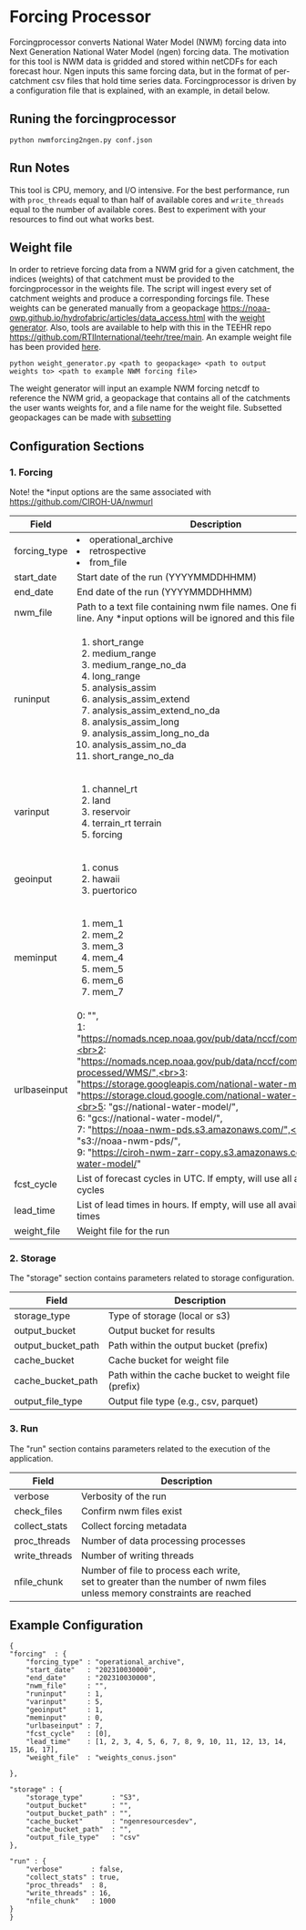 # Forcing Processor

Forcingprocessor converts National Water Model (NWM) forcing data into Next Generation National Water Model (ngen) forcing data. The motivation for this tool is NWM data is gridded and stored within netCDFs for each forecast hour. Ngen inputs this same forcing data, but in the format of per-catchment csv files that hold time series data. Forcingprocessor is driven by a configuration file that is explained, with an example, in detail below.

## Runing the forcingprocessor
```
python nwmforcing2ngen.py conf.json
```

## Run Notes
This tool is CPU, memory, and I/O intensive. For the best performance, run with `proc_threads` equal to than half of available cores and `write_threads` equal to the number of available cores. Best to experiment with your resources to find out what works best.

## Weight file
In order to retrieve forcing data from a NWM grid for a given catchment, the indices (weights) of that catchment must be provided to the forcingprocessor in the weights file. The script will ingest every set of catchment weights and produce a corresponding forcings file. These weights can be generated manually from a geopackage https://noaa-owp.github.io/hydrofabric/articles/data_access.html with the [weight generator](https://github.com/CIROH-UA/ngen-datastream/tree/main/forcingprocessor/weight_generator.py). Also, tools are available to help with this in the TEEHR repo https://github.com/RTIInternational/teehr/tree/main. An example weight file has been provided [here](https://github.com/CIROH-UA/ngen-datastream/tree/main/forcingprocessor/data/weights).

 ```
 python weight_generator.py <path to geopackage> <path to output weights to> <path to example NWM forcing file>
 ```

The weight generator will input an example NWM forcing netcdf to reference the NWM grid, a geopackage that contains all of the catchments the user wants weights for, and a file name for the weight file. Subsetted geopackages can be made with [subsetting](https://github.com/CIROH-UA/ngen-datastream/tree/main/subsetting)

## Configuration Sections

### 1. Forcing

Note! the *input options are the same associated with https://github.com/CIROH-UA/nwmurl

| Field             | Description              |
|-------------------|--------------------------|
| forcing_type      | <l><li>operational_archive</li><li>retrospective</li><li>from_file</li></il>          |
| start_date        | Start date of the run (YYYYMMDDHHMM)   |
| end_date          | End date of the run (YYYYMMDDHHMM)    |
| nwm_file          | Path to a text file containing nwm file names. One filename per line. Any *input options will be ignored and this file will be used. |
| runinput | <ol><li>short_range</li><li>medium_range</li><li>medium_range_no_da</li><li>long_range</li><li>analysis_assim</li><li>analysis_assim_extend</li><li>analysis_assim_extend_no_da</li><li>analysis_assim_long</li><li>analysis_assim_long_no_da</li><li>analysis_assim_no_da</li><li>short_range_no_da</li></ol> |
| varinput | <ol><li>channel_rt</li><li>land</li><li>reservoir</li><li>terrain_rt terrain</li><li>forcing</li></ol> |
| geoinput | <ol><li>conus</li><li>hawaii</li><li>puertorico</li></ol> |
| meminput | <ol><li>mem_1</li><li>mem_2</li><li>mem_3</li><li>mem_4</li><li>mem_5</li><li>mem_6</li><li>mem_7</li></ol> |
| urlbaseinput | 0: "",<br>1: "https://nomads.ncep.noaa.gov/pub/data/nccf/com/nwm/prod/",<br>2: "https://nomads.ncep.noaa.gov/pub/data/nccf/com/nwm/post-processed/WMS/",<br>3: "https://storage.googleapis.com/national-water-model/",<br>4: "https://storage.cloud.google.com/national-water-model/",<br>5: "gs://national-water-model/",<br>6: "gcs://national-water-model/",<br>7: "https://noaa-nwm-pds.s3.amazonaws.com/",<br>8: "s3://noaa-nwm-pds/",<br>9: "https://ciroh-nwm-zarr-copy.s3.amazonaws.com/national-water-model/" |
| fcst_cycle        | List of forecast cycles in UTC. If empty, will use all available cycles           |
| lead_time         | List of lead times in hours. If empty, will use all available lead times          |
| weight_file       | Weight file for the run  |


### 2. Storage

The "storage" section contains parameters related to storage configuration.

| Field             | Description                       |
|-------------------|-----------------------------------|
| storage_type      | Type of storage (local or s3)     |
| output_bucket     | Output bucket for results         |
| output_bucket_path| Path within the output bucket (prefix)    |
| cache_bucket      | Cache bucket for weight file       |
| cache_bucket_path | Path within the cache bucket to weight file (prefix)    |
| output_file_type  | Output file type (e.g., csv, parquet)      |

### 3. Run

The "run" section contains parameters related to the execution of the application.

| Field             | Description                    |
|-------------------|--------------------------------|
| verbose           | Verbosity of the run           |
| check_files       | Confirm nwm files exist        |
| collect_stats     | Collect forcing metadata       |
| proc_threads      | Number of data processing processes |
| write_threads     | Number of writing threads      |
| nfile_chunk       | Number of file to process each write,<br> set to greater than the number of nwm files unless memory constraints are reached |

## Example Configuration

    {
    "forcing"  : {
        "forcing_type" : "operational_archive",
        "start_date"   : "202310030000",
        "end_date"     : "202310030000",
        "nwm_file"     : "",
        "runinput"     : 1,
        "varinput"     : 5,
        "geoinput"     : 1,
        "meminput"     : 0,
        "urlbaseinput" : 7,
        "fcst_cycle"   : [0],
        "lead_time"    : [1, 2, 3, 4, 5, 6, 7, 8, 9, 10, 11, 12, 13, 14, 15, 16, 17],
        "weight_file"  : "weights_conus.json"

    },

    "storage" : {
        "storage_type"       : "S3",
        "output_bucket"      : "",
        "output_bucket_path" : "",
        "cache_bucket"       : "ngenresourcesdev",
        "cache_bucket_path"  : "",
        "output_file_type"   : "csv"
    },    

    "run" : {
        "verbose"       : false,
        "collect_stats" : true,
        "proc_threads"  : 8,
        "write_threads" : 16,
        "nfile_chunk"   : 1000
    }
    }

